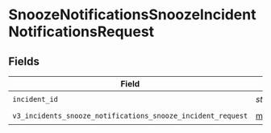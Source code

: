 # SnoozeNotificationsSnoozeIncidentNotificationsRequest


## Fields

| Field                                                                                                                          | Type                                                                                                                           | Required                                                                                                                       | Description                                                                                                                    |
| ------------------------------------------------------------------------------------------------------------------------------ | ------------------------------------------------------------------------------------------------------------------------------ | ------------------------------------------------------------------------------------------------------------------------------ | ------------------------------------------------------------------------------------------------------------------------------ |
| `incident_id`                                                                                                                  | *str*                                                                                                                          | :heavy_check_mark:                                                                                                             | N/A                                                                                                                            |
| `v3_incidents_snooze_notifications_snooze_incident_request`                                                                    | [models.V3IncidentsSnoozeNotificationsSnoozeIncidentRequest](../models/v3incidentssnoozenotificationssnoozeincidentrequest.md) | :heavy_check_mark:                                                                                                             | N/A                                                                                                                            |